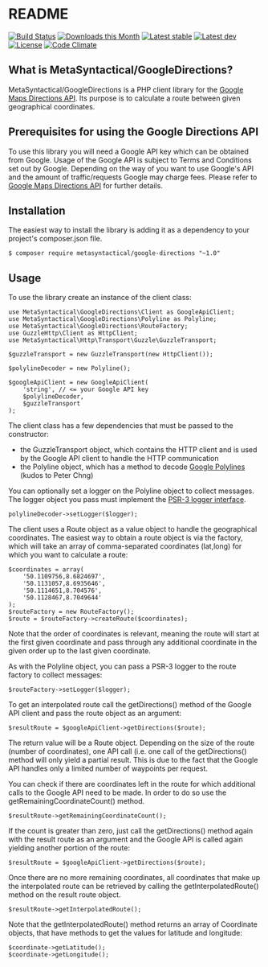 # README

[![Build Status](https://travis-ci.org/MetaSyntactical/google-directions-client.svg?branch=master)](https://travis-ci.org/MetaSyntactical/google-directions-client)
[![Downloads this Month](https://img.shields.io/packagist/dm/metasyntactical/google-directions-client.svg?style=flat)](https://packagist.org/packages/metasyntactical/google-directions-client)
[![Latest stable](https://img.shields.io/packagist/v/metasyntactical/google-directions-client.svg?style=flat&label=stable)](https://packagist.org/packages/metasyntactical/google-directions-client)
[![Latest dev](https://img.shields.io/packagist/vpre/metasyntactical/google-directions-client.svg?style=flat&label=unstable)](https://packagist.org/packages/metasyntactical/google-directions-client)
[![License](https://img.shields.io/packagist/l/metasyntactical/google-directions-client.svg?style=flat&label=license)](https://packagist.org/packages/metasyntactical/google-directions-client)
[![Code Climate](https://codeclimate.com/github/MetaSyntactical/google-directions-client/badges/gpa.svg)](https://codeclimate.com/github/MetaSyntactical/google-directions-client)

## What is MetaSyntactical/GoogleDirections?

MetaSyntactical/GoogleDirections is a PHP client library for the
[Google Maps Directions API](https://developers.google.com/maps/documentation/directions).
Its purpose is to calculate a route between given geographical
coordinates.

## Prerequisites for using the Google Directions API

To use this library you will need a Google API key which can be
obtained from Google. Usage of the Google API is subject to Terms and
Conditions set out by Google. Depending on the way of you want to use
Google's API and the amount of traffic/requests Google may charge
fees. Please refer to
[Google Maps Directions API](https://developers.google.com/maps/documentation/directions)
for further details.

## Installation

The easiest way to install the library is adding it as a dependency to your
project's composer.json file.

    $ composer require metasyntactical/google-directions "~1.0"
    
## Usage

To use the library create an instance of the client class:

```
use MetaSyntactical\GoogleDirections\Client as GoogleApiClient;
use MetaSyntactical\GoogleDirections\Polyline as Polyline;
use MetaSyntactical\GoogleDirections\RouteFactory;
use GuzzleHttp\Client as HttpClient;
use MetaSyntactical\Http\Transport\Guzzle\GuzzleTransport;

$guzzleTransport = new GuzzleTransport(new HttpClient());

$polylineDecoder = new Polyline();

$googleApiClient = new GoogleApiClient(
    'string', // <= your Google API key
    $polylineDecoder,
    $guzzleTransport
);
```

The client class has a few dependencies that must be passed to the constructor:

- the GuzzleTransport object, which contains the HTTP client and is used by the
  Google API client to handle the HTTP communication
- the Polyline object, which has a method to decode
  [Google Polylines](https://developers.google.com/maps/documentation/utilities/polylinealgorithm)
  (kudos to Peter Chng)

You can optionally set a logger on the Polyline object to collect messages. The
logger object you pass must implement the [PSR-3 logger interface](https://github.com/php-fig/fig-standards/blob/master/accepted/PSR-3-logger-interface.md).

    polylineDecoder->setLogger($logger);

The client uses a Route object as a value object to handle the geographical
coordinates. The easiest way to obtain a route object is via the factory, which
will take an array of comma-separated coordinates (lat,long) for which you want
to calculate a route:

```
$coordinates = array(
    '50.1109756,8.6824697',
    '50.1131057,8.6935646',
    '50.1114651,8.704576',
    '50.1128467,8.7049644'
);
$routeFactory = new RouteFactory();
$route = $routeFactory->createRoute($coordinates);
```

Note that the order of coordinates is relevant, meaning the route will
start at the first given coordinate and pass through any additional coordinate
in the given order up to the last given coordinate.

As with the Polyline object, you can pass a PSR-3 logger to the route
factory to collect messages:

    $routeFactory->setLogger($logger);

To get an interpolated route call the getDirections() method of the Google API
client and pass the route object as an argument:

    $resultRoute = $googleApiClient->getDirections($route);

The return value will be a Route object. Depending on the size of the route
(number of coordinates), one API call (i.e. one call of the getDirections()
method will only yield a partial result. This is due to the fact that the
Google API handles only a limited number of waypoints per request.

You can check if there are coordinates left in the route for which additional
calls to the Google API need to be made. In order to do so use the
getRemainingCoordinateCount() method.

    $resultRoute->getRemainingCoordinateCount();

If the count is greater than zero, just call the getDirections() method again
with the result route as an argument and the Google API is called again yielding
another portion of the route:

    $resultRoute = $googleApiClient->getDirections($route);

Once there are no more remaining coordinates, all coordinates that make up the
interpolated route can be retrieved by calling the getInterpolatedRoute()
method on the result route object.

    $resultRoute->getInterpolatedRoute();

Note that the getInterpolatedRoute() method returns an array of Coordinate
objects, that have methods to get the values for latitude and longitude:

```
$coordinate->getLatitude();
$coordinate->getLongitude();
```
